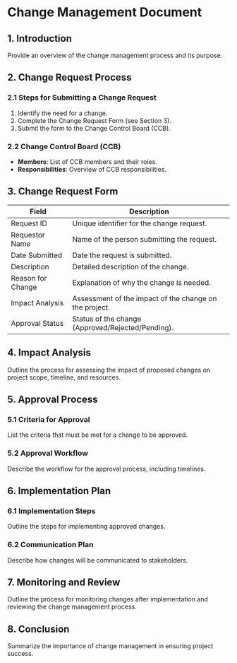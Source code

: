 # Change Management Document

## 1. Introduction
Provide an overview of the change management process and its purpose.

## 2. Change Request Process
### 2.1 Steps for Submitting a Change Request
1. Identify the need for a change.
2. Complete the Change Request Form (see Section 3).
3. Submit the form to the Change Control Board (CCB).

### 2.2 Change Control Board (CCB)
- **Members**: List of CCB members and their roles.
- **Responsibilities**: Overview of CCB responsibilities.

## 3. Change Request Form
| Field                | Description                             |
|----------------------|-----------------------------------------|
| Request ID           | Unique identifier for the change request. |
| Requestor Name       | Name of the person submitting the request. |
| Date Submitted        | Date the request is submitted.        |
| Description          | Detailed description of the change.    |
| Reason for Change    | Explanation of why the change is needed. |
| Impact Analysis      | Assessment of the impact of the change on the project. |
| Approval Status      | Status of the change (Approved/Rejected/Pending). |

## 4. Impact Analysis
Outline the process for assessing the impact of proposed changes on project scope, timeline, and resources.

## 5. Approval Process
### 5.1 Criteria for Approval
List the criteria that must be met for a change to be approved.

### 5.2 Approval Workflow
Describe the workflow for the approval process, including timelines.

## 6. Implementation Plan
### 6.1 Implementation Steps
Outline the steps for implementing approved changes.

### 6.2 Communication Plan
Describe how changes will be communicated to stakeholders.

## 7. Monitoring and Review
Outline the process for monitoring changes after implementation and reviewing the change management process.

## 8. Conclusion
Summarize the importance of change management in ensuring project success.
